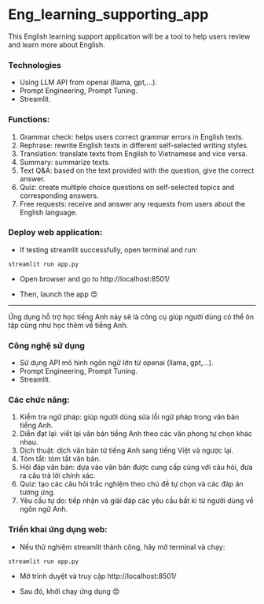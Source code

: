 # Eng_learning_supporting_app

This English learning support application will be a tool to help users review and learn more about English.

### Technologies
- Using LLM API from openai (llama, gpt,...).
- Prompt Engineering, Prompt Tuning.
- Streamlit.

### Functions:

1. Grammar check: helps users correct grammar errors in English texts.
2. Rephrase: rewrite English texts in different self-selected writing styles.
3. Translation: translate texts from English to Vietnamese and vice versa.
4. Summary: summarize texts.
5. Text Q&A: based on the text provided with the question, give the correct answer.
6. Quiz: create multiple choice questions on self-selected topics and corresponding answers.
7. Free requests: receive and answer any requests from users about the English language.

### Deploy web application:

- If testing streamlit successfully, open terminal and run:
```
streamlit run app.py
```
- Open browser and go to http://localhost:8501/

- Then, launch the app 😍

------------------------------------------------------------------------------------------
Ứng dụng hỗ trợ học tiếng Anh này sẽ là công cụ giúp người dùng có thể ôn tập cũng như học thêm về tiếng Anh.

### Công nghệ sử dụng
- Sử dụng API mô hình ngôn ngữ lớn từ openai (llama, gpt,...).
- Prompt Engineering, Prompt Tuning.
- Streamlit.

### Các chức năng:

1. Kiểm tra ngữ pháp: giúp người dùng sửa lỗi ngữ pháp trong văn bản tiếng Anh.
2. Diễn đạt lại: viết lại văn bản tiếng Anh theo các văn phong tự chọn khác nhau.
3. Dịch thuật: dịch văn bản từ tiếng Anh sang tiếng Việt và ngược lại.
4. Tóm tắt: tóm tắt văn bản.
5. Hỏi đáp văn bản: dựa vào văn bản được cung cấp cùng với câu hỏi, đưa ra câu trả lời chính xác.
6. Quiz: tạo các câu hỏi trắc nghiệm theo chủ đề tự chọn và các đáp án tương ứng.
7. Yêu cầu tự do: tiếp nhận và giải đáp các yêu cầu bất kì từ người dùng về ngôn ngữ Anh.

### Triển khai ứng dụng web:

- Nếu thử nghiệm streamlit thành công, hãy mở terminal và chạy:
```
streamlit run app.py
```
- Mở trình duyệt và truy cập http://localhost:8501/

- Sau đó, khởi chạy ứng dụng 😍
